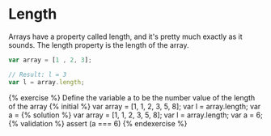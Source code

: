 # Length

Arrays have a property called length, and it's pretty much exactly as it sounds. The length property is the length of the array.

```javascript
var array = [1 , 2, 3];

// Result: l = 3
var l = array.length;
```

{% exercise %}
Define the variable a to be the number value of the length of the array
{% initial %}
var array = [1, 1, 2, 3, 5, 8];
var l = array.length;
var a =
{% solution %}
var array = [1, 1, 2, 3, 5, 8];
var l = array.length;
var a = 6;
{% validation %}
assert (a === 6)
{% endexercise %}
